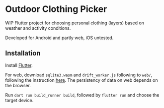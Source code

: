 # Outdoor Clothing Picker

WIP Flutter project for choosing personal clothing (layers) based on weather and activity conditions.

Developed for Android and partly web, iOS untested.

## Installation
Install [Flutter](https://docs.flutter.dev/install).

For web, download ``sqlite3.wasm`` and ``drift_worker.js`` following
to ``web/``, following the instruction [here](https://drift.simonbinder.eu/platforms/web/#prerequisites).
The persistency of data on web depends on the browser.

Run 
``dart run build_runner build``, followed by ``flutter run`` and choose the target device.